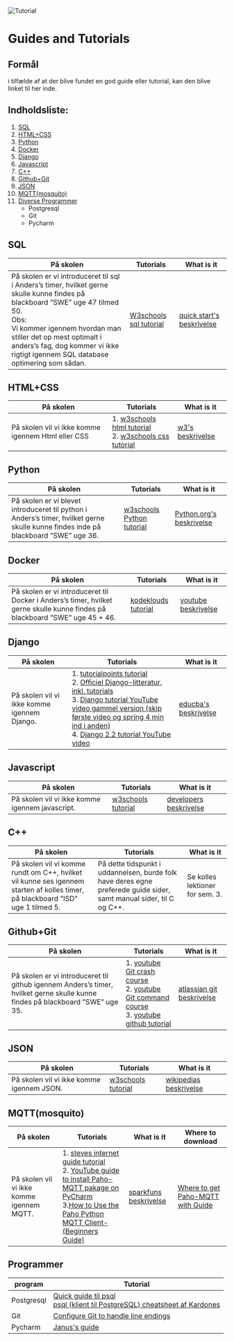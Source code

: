 ![Tutorial](https://cdn.pixabay.com/photo/2016/09/09/05/44/tutorial-1656197_960_720.png)
# Guides and Tutorials

## Formål
i tilfælde af at der blive fundet en god guide eller tutorial, kan den blive linket til her inde.

## Indholdsliste:
1. [SQL](#SQL)
2. [HTML+CSS](#HTML+CSS)
3. [Python](#Python)
4. [Docker](#Docker)
5. [Django](#Django)
6. [Javascript](#Javascript)
7. [C++](#C++)
8. [Github+Git](#Github+Git)
9. [JSON](#JSON)
10. [MQTT(mosquito)](#MQTT(mosquito))
11. [Diverse Programmer](#Programmer) <!--for at lave sublist, skal hvert punkt have 4*mellemrum-->
    * Postgresql
    * Git
    * Pycharm 
    
## SQL <a name="SQL"></a>
På skolen|Tutorials|What is it
---------|---------|----------
På skolen er vi introduceret til sql i Anders’s timer, hvilket gerne skulle kunne findes på blackboard ”SWE” uge 47 tilmed 50. <br>Obs:<br>Vi kommer igennem hvordan man stiller det op mest optimalt i anders’s fag, dog kommer vi ikke rigtigt igennem SQL database optimering som sådan.|[W3schools sql tutorial](https://www.w3schools.com/sql/default.asp)|[quick start's beskrivelse](https://www.quickstart.com/blog/what-is-sql-server-and-how-does-it-work/)

## HTML+CSS <a name="HTML+CSS"></a>
På skolen|Tutorials|What is it
---------|---------|----------
På skolen vil vi ikke komme igennem Html eller CSS|1. [w3schools html tutorial](https://www.w3schools.com/html/default.asp)<br>2. [w3schools css tutorial](https://www.w3schools.com/css/default.asp)|[w3's beskrivelse](https://www.w3.org/standards/webdesign/htmlcss)

## Python <a name="Python"></a>
På skolen|Tutorials|What is it
---------|---------|----------
På skolen er vi blevet introduceret til python i Anders’s timer, hvilket gerne skulle kunne findes inde på blackboard ”SWE” uge 36.|[w3schools Python tutorial](https://www.w3schools.com/python/default.asp)|[Python.org's beskrivelse](https://www.python.org/doc/essays/blurb/)

## Docker <a name="Docker"></a>
På skolen|Tutorials|What is it
---------|---------|----------
På skolen er vi introduceret til Docker i Anders’s timer, hvilket gerne skulle kunne findes på blackboard ”SWE” uge 45 + 46.|[kodeklouds tutorial](https://kodekloud.com/p/docker-for-the-absolute-beginner-hands-on)|[youtube beskrivelse](https://www.youtube.com/watch?v=wxxigbHwDGM&list=PL2We04F3Y_40PSZyTcOUuH4flMxbxkhDe&index=2)

## Django <a name="Django"></a>
På skolen|Tutorials|What is it
---------|---------|----------
På skolen vil vi ikke komme igennem Django.|1. [tutorialpoints tutorial](https://www.tutorialspoint.com/django/index.htm)<br>2. [Officiel Django-litteratur, inkl. tutorials](https://www.djangoproject.com/start/)<br>3. [Django tutorial YouTube video gammel version (skip første video    og spring 4 min ind i anden)](https://www.youtube.com/watch?v=CHjXtRrhqxc&list=PL6gx4Cwl9DGBlmzzFcLgDhKTTfNLfX1IK&index=2)<br>4. [Django 2.2 tutorial YouTube video](https://www.youtube.com/watch?v=UmljXZIypDc&list=PL-osiE80TeTtoQCKZ03TU5fNfx2UY6U4p)|[educba's beskrivelse](https://www.educba.com/uses-of-django/)

## Javascript <a name="Javascript"></a>
På skolen|Tutorials|What is it
---------|---------|----------
På skolen vil vi ikke komme igennem javascript.|[w3schools tutorial](https://www.w3schools.com/js/default.asp)|[developers beskrivelse](https://developer.mozilla.org/en-US/docs/Learn/JavaScript/First_steps/What_is_JavaScript)

## C++ <a name="C++"></a>
På skolen|Tutorials|What is it
---------|---------|----------
På skolen vil vi komme rundt om C++, hvilket vil kunne ses igennem starten af kolles timer, på blackboard ”ISD” uge 1 tilmed 5.|På dette tidspunkt i uddannelsen, burde folk have deres egne preferede guide sider, samt manual sider, til C og C++.|Se kolles lektioner for sem. 3.

## Github+Git <a name="Github+Git"></a>
På skolen|Tutorials|What is it
---------|---------|----------
På skolen er vi introduceret til github igennem Anders’s timer, hvilket gerne skulle kunne findes på blackboard ”SWE” uge 35.|1. [youtube Git crash course](https://www.youtube.com/watch?v=SWYqp7iY_Tc)<br>2. [youtube Git command course](https://www.youtube.com/watch?v=HVsySz-h9r4)<br>3. [youtube github tutorial](https://www.youtube.com/watch?v=mVnZVw4KJnc)|[atlassian git beskrivelse]( https://www.atlassian.com/git/tutorials/what-is-git)|[howtogeeks github beskrivelse](https://www.howtogeek.com/180167/htg-explains-what-is-github-and-what-do-geeks-use-it-for/)

## JSON <a name="JSON"></a>
På skolen|Tutorials|What is it
---------|---------|----------
På skolen vil vi ikke komme igennem JSON.|[w3schools tutorial](https://www.w3schools.com/js/js_json_intro.asp)|[wikipedias beskrivelse](https://en.wikipedia.org/wiki/JSON)

## MQTT(mosquito) <a name="MQTT(mosquito)"></a>
På skolen|Tutorials|What is it|Where to download
---------|---------|----------|-----------------
På skolen vil vi ikke komme igennem MQTT.|1. [steves internet guide tutorial](http://www.steves-internet-guide.com/mqtt-basics-course/)<br>2. [YouTube guide to install Paho-MQTT pakage on PyCharm](https://www.youtube.com/watch?v=pKzfNBTRx5U)<br>3.[How to Use the Paho Python MQTT Client- (Beginners Guide)](https://www.youtube.com/watch?v=QAaXNt0oqSI)|[sparkfuns beskrivelse](https://learn.sparkfun.com/tutorials/introduction-to-mqtt/all)|[Where to get Paho-MQTT with Guide](https://pypi.org/project/paho-mqtt/ )

## Programmer <a name="Programmer"></a>
program|Tutorial
---------|----------
Postgresql|[Quick guide til psql](http://postgresguide.com/utilities/psql.html)<br>[psql (klient til PostgreSQL) cheatsheet af Kardones](https://gist.github.com/Kartones/dd3ff5ec5ea238d4c546)
Git|[Configure Git to handle line endings](https://help.github.com/en/github/using-git/configuring-git-to-handle-line-endings)
Pycharm|[Janus's guide](https://github.com/AUTeam2/standards/blob/master/PyCharm.md)

